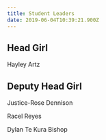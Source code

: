 ```yaml
---
title: Student Leaders
date: 2019-06-04T10:39:21.900Z
---
```

## Head Girl

Hayley Artz



## Deputy Head Girl

Justice-Rose Dennison



Racel Reyes



Dylan Te Kura Bishop
